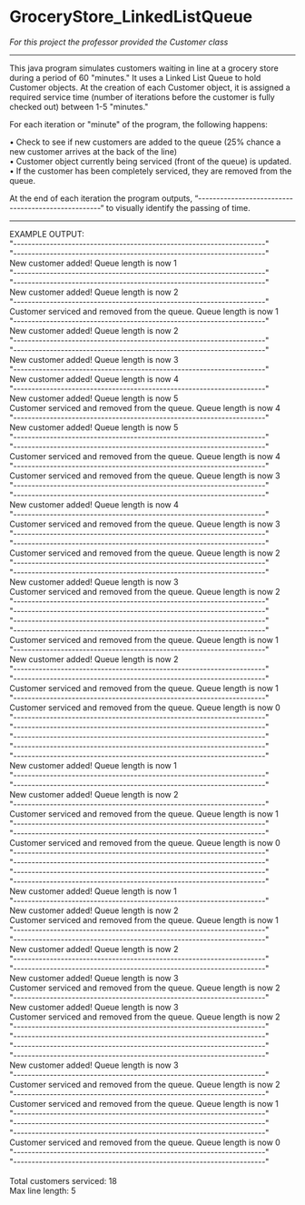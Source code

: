 # GroceryStore_LinkedListQueue

*For this project the professor provided the Customer class*

------------------------------------------------------------------------------------------------------

This java program simulates customers waiting in line at a grocery store during a period of 60 "minutes." It uses a Linked List Queue to hold Customer objects. At the creation of each Customer object, it is assigned a required service time (number of iterations before the customer is fully checked out) between 1-5 "minutes."

For each iteration or "minute" of the program, the following happens:

•	Check to see if new customers are added to the queue (25% chance a new customer arrives at the back of the line) <br>
•	Customer object currently being serviced (front of the queue) is updated. <br>
•	If the customer has been completely serviced, they are removed from the queue. <br>

At the end of each iteration the program outputs, “---------------------------------------------------“  to visually identify the passing of time.

------------------------------------------------------------------------------------------------------
EXAMPLE OUTPUT: <br>
"---------------------------------------------------------------------" <br>
"---------------------------------------------------------------------" <br>
New customer added!  Queue length is now 1 <br>
"---------------------------------------------------------------------" <br>
"---------------------------------------------------------------------" <br>
New customer added!  Queue length is now 2 <br>
"---------------------------------------------------------------------" <br>
Customer serviced and removed from the queue.  Queue length is now 1 <br>
"---------------------------------------------------------------------" <br>
New customer added!  Queue length is now 2 <br>
"---------------------------------------------------------------------" <br>
"---------------------------------------------------------------------" <br>
New customer added!  Queue length is now 3 <br>
"---------------------------------------------------------------------" <br>
New customer added!  Queue length is now 4 <br>
"---------------------------------------------------------------------" <br>
New customer added!  Queue length is now 5 <br>
Customer serviced and removed from the queue.  Queue length is now 4 <br>
"---------------------------------------------------------------------" <br>
New customer added!  Queue length is now 5 <br>
"---------------------------------------------------------------------" <br>
"---------------------------------------------------------------------" <br>
Customer serviced and removed from the queue.  Queue length is now 4 <br>
"---------------------------------------------------------------------" <br>
Customer serviced and removed from the queue.  Queue length is now 3 <br>
"---------------------------------------------------------------------" <br>
"---------------------------------------------------------------------" <br>
New customer added!  Queue length is now 4 <br>
"---------------------------------------------------------------------" <br>
Customer serviced and removed from the queue.  Queue length is now 3 <br>
"---------------------------------------------------------------------" <br>
"---------------------------------------------------------------------" <br>
Customer serviced and removed from the queue.  Queue length is now 2 <br>
"---------------------------------------------------------------------" <br>
"---------------------------------------------------------------------" <br>
New customer added!  Queue length is now 3 <br>
Customer serviced and removed from the queue.  Queue length is now 2 <br>
"---------------------------------------------------------------------" <br>
"---------------------------------------------------------------------" <br>
"---------------------------------------------------------------------" <br>
"---------------------------------------------------------------------" <br>
Customer serviced and removed from the queue.  Queue length is now 1 <br>
"---------------------------------------------------------------------" <br>
New customer added!  Queue length is now 2 <br>
"---------------------------------------------------------------------" <br>
"---------------------------------------------------------------------" <br>
Customer serviced and removed from the queue.  Queue length is now 1 <br>
"---------------------------------------------------------------------" <br>
Customer serviced and removed from the queue.  Queue length is now 0 <br>
"---------------------------------------------------------------------" <br>
"---------------------------------------------------------------------" <br>
"---------------------------------------------------------------------" <br>
"---------------------------------------------------------------------" <br>
"---------------------------------------------------------------------" <br>
New customer added!  Queue length is now 1 <br>
"---------------------------------------------------------------------" <br>
"---------------------------------------------------------------------" <br>
New customer added!  Queue length is now 2 <br>
"---------------------------------------------------------------------" <br>
Customer serviced and removed from the queue.  Queue length is now 1 <br>
"---------------------------------------------------------------------" <br>
"---------------------------------------------------------------------" <br>
Customer serviced and removed from the queue.  Queue length is now 0 <br>
"---------------------------------------------------------------------" <br>
"---------------------------------------------------------------------" <br>
"---------------------------------------------------------------------" <br>
"---------------------------------------------------------------------" <br>
New customer added!  Queue length is now 1 <br>
"---------------------------------------------------------------------" <br>
New customer added!  Queue length is now 2 <br>
Customer serviced and removed from the queue.  Queue length is now 1 <br>
"---------------------------------------------------------------------" <br>
"---------------------------------------------------------------------" <br>
New customer added!  Queue length is now 2 <br>
"---------------------------------------------------------------------" <br>
"---------------------------------------------------------------------" <br>
New customer added!  Queue length is now 3 <br>
Customer serviced and removed from the queue.  Queue length is now 2 <br>
"---------------------------------------------------------------------" <br>
New customer added!  Queue length is now 3 <br>
Customer serviced and removed from the queue.  Queue length is now 2 <br>
"---------------------------------------------------------------------" <br>
"---------------------------------------------------------------------" <br>
"---------------------------------------------------------------------" <br>
"---------------------------------------------------------------------" <br>
New customer added!  Queue length is now 3 <br>
"---------------------------------------------------------------------" <br>
Customer serviced and removed from the queue.  Queue length is now 2 <br>
"---------------------------------------------------------------------" <br>
Customer serviced and removed from the queue.  Queue length is now 1 <br>
"---------------------------------------------------------------------" <br>
"---------------------------------------------------------------------" <br>
"---------------------------------------------------------------------" <br>
Customer serviced and removed from the queue.  Queue length is now 0 <br>
"---------------------------------------------------------------------" <br>
"---------------------------------------------------------------------" <br>
 <br>
Total customers serviced: 18 <br>
Max line length: 5 <br>
